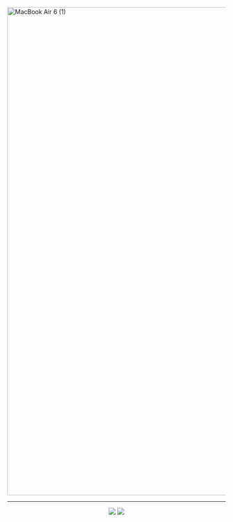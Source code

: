 <img width="1122" alt="MacBook Air 6 (1)" src="https://github.com/engineerkit/.github/assets/894178/4db24ab6-1fb7-440b-a974-bee42c3cdccd">

-----

<p align="center">
<a href="https://engineerkit.com"><img src="https://img.shields.io/badge/Request%20Early%20Access-284AFF?style=flat-square" /></a>     <a href="discord.com/invite/bDVYvG3Czd"><img src="https://img.shields.io/discord/903472181248421969?style=flat-square&logo=discord&logoColor=%23000&label=Join%20our%20Discord&labelColor=%235865F2&color=%23000" /></a>
</p>
